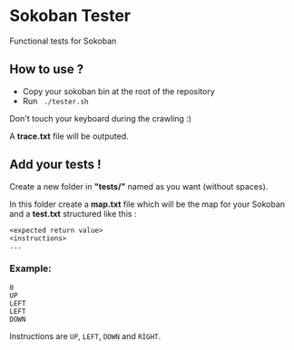 # Sokoban Tester
Functional tests for Sokoban

## How to use ?

- Copy your sokoban bin at the root of the repository
- Run ```
./tester.sh```

Don't touch your keyboard during the crawling :)

A **trace.txt** file will be outputed.

## Add your tests !

Create a new folder in **"tests/"** named as you want (without spaces).

In this folder create a **map.txt** file which will be the map for your Sokoban and a **test.txt** structured like this :
```
<expected return value>
<instructions>
...
```

### Example:

```
0
UP
LEFT
LEFT
DOWN
```
Instructions are `UP`, `LEFT`, `DOWN` and `RIGHT`.
